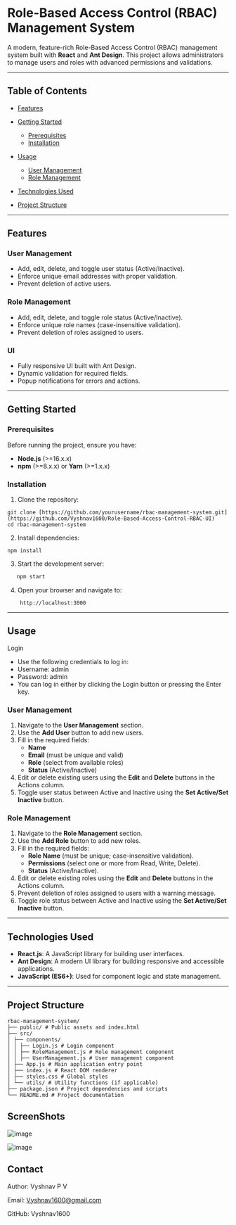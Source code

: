 # Role-Based Access Control (RBAC) Management System

A modern, feature-rich Role-Based Access Control (RBAC) management system built with **React** and **Ant Design**. This project allows administrators to manage users and roles with advanced permissions and validations.

---

## Table of Contents

- [Features](#features)

- [Getting Started](#getting-started)
  - [Prerequisites](#prerequisites)
  - [Installation](#installation)
- [Usage](#usage)
  - [User Management](#user-management)
  - [Role Management](#role-management)
- [Technologies Used](#technologies-used)
- [Project Structure](#project-structure)

---

## Features

### User Management

- Add, edit, delete, and toggle user status (Active/Inactive).
- Enforce unique email addresses with proper validation.
- Prevent deletion of active users.

### Role Management

- Add, edit, delete, and toggle role status (Active/Inactive).
- Enforce unique role names (case-insensitive validation).
- Prevent deletion of roles assigned to users.

### UI

- Fully responsive UI built with Ant Design.
- Dynamic validation for required fields.
- Popup notifications for errors and actions.

---


## Getting Started

### Prerequisites

Before running the project, ensure you have:

- **Node.js** (>=16.x.x)
- **npm** (>=8.x.x) or **Yarn** (>=1.x.x)

### Installation

1. Clone the repository:

```
git clone [https://github.com/yourusername/rbac-management-system.git](https://github.com/Vyshnav1600/Role-Based-Access-Control-RBAC-UI)
cd rbac-management-system
```

2. Install dependencies:

  ```
  npm install
  ```

3. Start the development server:

```bash
   npm start
```

4. Open your browser and navigate to:
```
    http://localhost:3000
```
---

## Usage

Login

- Use the following credentials to log in:
- Username: admin
- Password: admin
- You can log in either by clicking the Login button or pressing the Enter key.

### User Management

1. Navigate to the **User Management** section.
2. Use the **Add User** button to add new users.
3. Fill in the required fields:
   - **Name**
   - **Email** (must be unique and valid)
   - **Role** (select from available roles)
   - **Status** (Active/Inactive)
4. Edit or delete existing users using the **Edit** and **Delete** buttons in the Actions column.
5. Toggle user status between Active and Inactive using the **Set Active/Set Inactive** button.

### Role Management

1. Navigate to the **Role Management** section.
2. Use the **Add Role** button to add new roles.
3. Fill in the required fields:
   - **Role Name** (must be unique; case-insensitive validation).
   - **Permissions** (select one or more from Read, Write, Delete).
   - **Status** (Active/Inactive).
4. Edit or delete existing roles using the **Edit** and **Delete** buttons in the Actions column.
5. Prevent deletion of roles assigned to users with a warning message.
6. Toggle role status between Active and Inactive using the **Set Active/Set Inactive** button.

---

## Technologies Used

- **React.js**: A JavaScript library for building user interfaces.
- **Ant Design**: A modern UI library for building responsive and accessible applications.
- **JavaScript (ES6+)**: Used for component logic and state management.


---

## Project Structure



```
rbac-management-system/
├── public/ # Public assets and index.html
├── src/
│ ├── components/
│ │ ├── Login.js # Login component
│ │ ├── RoleManagement.js # Role management component
│ │ ├── UserManagement.js # User management component
│ ├── App.js # Main application entry point
│ ├── index.js # React DOM renderer
│ ├── styles.css # Global styles
│ └── utils/ # Utility functions (if applicable)
├── package.json # Project dependencies and scripts
└── README.md # Project documentation
```
## ScreenShots

![image](https://github.com/user-attachments/assets/f278e683-99aa-4bc9-ba76-e25ae18cdfe3)

![image](https://github.com/user-attachments/assets/109f2d24-13ac-4429-8a68-f19ae32f9495)



## Contact

Author: Vyshnav P V

Email: Vyshnav1600@gmail.com

GitHub: Vyshnav1600
